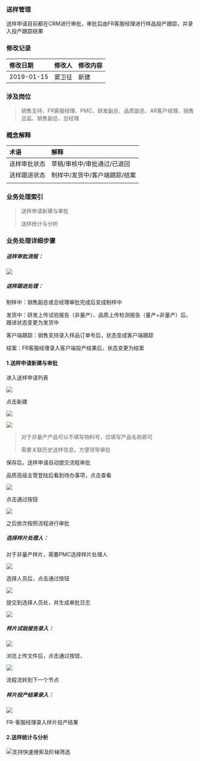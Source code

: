 ### 送样管理

送样申请目前都在CRM进行审批，审批后由FR客服经理进行样品投产跟踪，并录入投产跟踪结果

### 修改记录

| 修改日期 | 修改人 | 修改内容 |
| :--- | :--- | :--- |
| 2019-01-15 | 窦卫征 | 新建 |

### 涉及岗位

> 销售支持、FR客服经理、PMC、研发副总、品质副总、AR客户经理、销售总监、销售副总、总经理

### 概念解释

| 术语 | 解释 |
| :--- | :--- |
| 送样审批状态 | 草稿/审核中/审批通过/已退回 |
| 送样跟进状态 | 制样中/发货中/客户端跟踪/结案 |
|  |  |

### 业务处理索引

> 送样申请新建与审批
>
> 送样统计与分析

### 业务处理详细步骤

##### 送样审批流程：

![](/assets/sysqlc28111.png)

##### 送样跟进处理：

制样中：销售副总或总经理审批完成后变成制样中

发货中：研发上传试验报告（非量产）、品质上传检测报告（量产+非量产）后，跟进状态变更为发货中

客户端跟踪：销售支持录入样品订单号后，状态变成客户端跟踪

结案：FR客服经理录入客户端投产结果后，状态变更为结案

#### 1.送样申请新建与审批

进入送样申请列表

![](/assets/sysqlb20182.png)

点击新建

![](/assets/syjbxx29101.png)

![](/assets/ypxxylssy2811.png)

> 对于非量产产品可以不填写物料号，仅填写产品名称即可
>
> 需要关联历史送样信息，方便领导审批

保存后，送样申请自动提交流程审批

品质高级主管登陆后看到待办事项，点击查看

![](/assets/pzspjm281021.png)

点击通过按钮

![](/assets/pzspdj28101.png)

之后依次按照流程进行审批

##### 选择样片处理人：

对于非量产样片，需要PMC选择样片处理人

![](/assets/PMCxxz28102.png)

选择人员后，点击通过按钮

![](/assets/djtgan28102.png)

提交到选择人员处，并生成审批日志

![](/assets/ypsprz28101.png)

##### 样片试验报告录入：

![](/assets/ypsybglr2911.png)

浏览上传文件后，点击通过按钮，

![](/assets/tgan2811.png)

流程流转到下一个节点

##### 样片投产结果录入：

![](/assets/yptcjglr29191.png)

FR-客服经理录入样片投产结果

#### 2.送样统计与分析

![](/assets/ypsqdql28101.png)支持快速搜索及阶梯筛选

